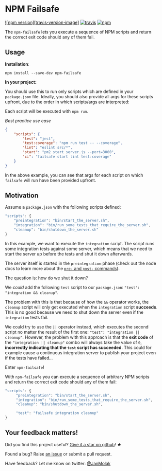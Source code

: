 # NPM Failsafe

[![npm version][travis-version-image]][npm-version-url]
[![travis][travis-image]][travis-url]
[![npm][npm-image]][npm-url]

[travis-image]: https://img.shields.io/travis/jan-molak/npm-failsafe.svg?style=flat
[travis-url]: https://travis-ci.org/jan-molak/npm-failsafe
[npm-image]: https://img.shields.io/npm/v/npm-failsafe.svg?style=flat
[npm-url]: https://npmjs.org/package/npm-failsafe
[npm-version-image]: https://badge.fury.io/js/npm-failsafe.svg
[npm-version-url]: https://badge.fury.io/js/npm-failsafe

The `npm-failsafe` lets you execute a sequence of NPM scripts and return the correct exit code
should any of them fail.

## Usage

**Installation:**

```
npm install --save-dev npm-failsafe
```

**In your project:**

You should use this to run only scripts which are defined in your `package.json` file. 
Ideally, you should also provide all args for these scripts upfront, due to the order in which scripts/args are interpreted:

Each script will be executed with `npm run`.

*Best practice use case*

```json
{
    "scripts": {
        "test": "jest",
        "test:coverage": "npm run test -- --coverage",
        "lint": "eslint src/*",
        "start": "pm2 start server.js --port=3000",
        "ci": "failsafe start lint test:coverage"
    }
}
```

In the above example, you can see that args for each script on which `failsafe` will run have been provided upfront.

## Motivation

Assume a `package.json` with the following scripts defined:

```js
"scripts": {
    "preintegration": "bin/start_the_server.sh",
    "integration": "bin/run_some_tests_that_require_the_server.sh",
    "cleanup": "bin/shutdown_the_server.sh"
}
```

In this example, we want to execute the `integration` script.
The script runs some integration tests against some server,
which means that we need to start the server up before the tests and shut it
down afterwards.

The server itself is started in the `preintegration` phase
(check out the node docs to learn more about the
[`pre-` and `post-` commands](https://docs.npmjs.com/misc/scripts)).

The question is: how do we shut it down?

We _could_ add the following `test` script to our `package.json`:
`"test": "integration && cleanup"`.

The problem with this is that because of how the `&&` operator works, the `cleanup` script
will only get executed when the `integration` script **succeeds**. This is no good because we need
to shut down the server even if the `integration` tests fail.

We could try to use the `||` operator instead, which executes the second script no matter the result
of the first one: `"test": "integration || cleanup"`.
However, the problem with this approach is that the **exit code** of the `"integration || cleanup"`
combo will always take the value of `0`, **incorrectly indicating that the `test` script has succeeded**.
This could for example cause a continuous integration server to publish
your project even if the tests have failed...

Enter `npm-failsafe`!

With `npm-failsafe` you can execute a sequence of arbitrary NPM scripts and return the correct exit code
should any of them fail:

```js
"scripts": {
     "preintegration": "bin/start_the_server.sh",
     "integration": "bin/run_some_tests_that_require_the_server.sh",
     "cleanup": "bin/shutdown_the_server.sh",

     "test": "failsafe integration cleanup"
}
```

## Your feedback matters!

Did you find this project useful? [Give it a star on github](https://github.com/jan-molak/npm-failsafe)! &#9733;

Found a bug? Raise [an issue](https://github.com/jan-molak/npm-failsafe/issues?state=open)
or submit a pull request.

Have feedback? Let me know on twitter: [@JanMolak](https://twitter.com/JanMolak)